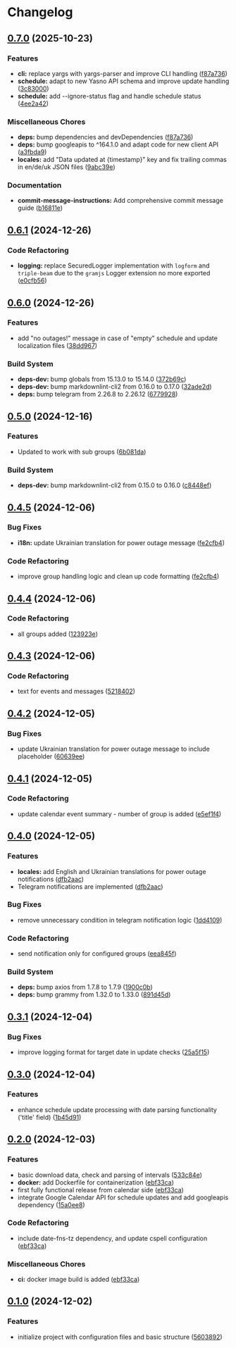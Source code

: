 # Changelog

## [0.7.0](https://github.com/PetroVoronov/yasno-schedule-monitor/compare/v0.6.1...v0.7.0) (2025-10-23)

### Features

* **cli:** replace yargs with yargs-parser and improve CLI handling ([f87a736](https://github.com/PetroVoronov/yasno-schedule-monitor/commit/f87a736dc6b1b72194c08aefec309ad7ecbba38d))
* **schedule:** adapt to new Yasno API schema and improve update handling ([3c83000](https://github.com/PetroVoronov/yasno-schedule-monitor/commit/3c8300089ecb30880a9ee0258358ea549c05baf9))
* **schedule:** add --ignore-status flag and handle schedule status ([4ee2a42](https://github.com/PetroVoronov/yasno-schedule-monitor/commit/4ee2a42fcdbe65ca9bca44bb1fe82426bbc056ba))

### Miscellaneous Chores

* **deps:** bump dependencies and devDependencies ([f87a736](https://github.com/PetroVoronov/yasno-schedule-monitor/commit/f87a736dc6b1b72194c08aefec309ad7ecbba38d))
* **deps:** bump googleapis to ^164.1.0 and adapt code for new client API ([a3fbda9](https://github.com/PetroVoronov/yasno-schedule-monitor/commit/a3fbda92cff7f7d692ce5e74227eaa83005274f1))
* **locales:** add "Data updated at {timestamp}" key and fix trailing commas in en/de/uk JSON files ([9abc39e](https://github.com/PetroVoronov/yasno-schedule-monitor/commit/9abc39e221e91df34935a5c3b4243ab78b2b7899))

### Documentation

* **commit-message-instructions:** Add comprehensive commit message guide ([b16811e](https://github.com/PetroVoronov/yasno-schedule-monitor/commit/b16811e5c38f7a44f3a9e2c8f996678a7855e07e))

## [0.6.1](https://github.com/PetroVoronov/yasno-schedule-monitor/compare/v0.6.0...v0.6.1) (2024-12-26)

### Code Refactoring

* **logging:** replace SecuredLogger implementation with `logform` and `triple-beam` due to the `gramjs` Logger extension no more exported ([e0cfb56](https://github.com/PetroVoronov/yasno-schedule-monitor/commit/e0cfb5671aec3e6a98a3dc677e18df8253fa2393))

## [0.6.0](https://github.com/PetroVoronov/yasno-schedule-monitor/compare/v0.5.0...v0.6.0) (2024-12-26)

### Features

* add "no outages!" message in case of "empty" schedule and update localization files ([38dd967](https://github.com/PetroVoronov/yasno-schedule-monitor/commit/38dd967f5918257c776b33c071a628b4cd1d493f))

### Build System

* **deps-dev:** bump globals from 15.13.0 to 15.14.0 ([372b69c](https://github.com/PetroVoronov/yasno-schedule-monitor/commit/372b69ca02c847c7e34a0b039514bf93ebbf5ec5))
* **deps-dev:** bump markdownlint-cli2 from 0.16.0 to 0.17.0 ([32ade2d](https://github.com/PetroVoronov/yasno-schedule-monitor/commit/32ade2de77e7a730898439dc44a4d6158d8fec60))
* **deps:** bump telegram from 2.26.8 to 2.26.12 ([6779928](https://github.com/PetroVoronov/yasno-schedule-monitor/commit/67799283efcef345f7083a2a6bd1dd6a5b2ebe17))

## [0.5.0](https://github.com/PetroVoronov/yasno-schedule-monitor/compare/v0.4.5...v0.5.0) (2024-12-16)

### Features

* Updated to work with sub groups ([6b081da](https://github.com/PetroVoronov/yasno-schedule-monitor/commit/6b081da97687520a3fa71ff94e3bd2cd70894069))

### Build System

* **deps-dev:** bump markdownlint-cli2 from 0.15.0 to 0.16.0 ([c8448ef](https://github.com/PetroVoronov/yasno-schedule-monitor/commit/c8448ef5ef7477e4702e125b582dbd34659ac916))

## [0.4.5](https://github.com/PetroVoronov/yasno-schedule-monitor/compare/v0.4.4...v0.4.5) (2024-12-06)

### Bug Fixes

* **i18n:** update Ukrainian translation for power outage message ([fe2cfb4](https://github.com/PetroVoronov/yasno-schedule-monitor/commit/fe2cfb4a75902960d57f860b72889fff1375fe08))

### Code Refactoring

* improve group handling logic and clean up code formatting ([fe2cfb4](https://github.com/PetroVoronov/yasno-schedule-monitor/commit/fe2cfb4a75902960d57f860b72889fff1375fe08))

## [0.4.4](https://github.com/PetroVoronov/yasno-schedule-monitor/compare/v0.4.3...v0.4.4) (2024-12-06)

### Code Refactoring

* all groups added ([123923e](https://github.com/PetroVoronov/yasno-schedule-monitor/commit/123923e15832a9c1484480335465ab6a554e3459))

## [0.4.3](https://github.com/PetroVoronov/yasno-schedule-monitor/compare/v0.4.2...v0.4.3) (2024-12-06)

### Code Refactoring

* text for events and messages ([5218402](https://github.com/PetroVoronov/yasno-schedule-monitor/commit/5218402dc136f095cf94b7b4b0897ebf31c79a4d))

## [0.4.2](https://github.com/PetroVoronov/yasno-schedule-monitor/compare/v0.4.1...v0.4.2) (2024-12-05)

### Bug Fixes

* update Ukrainian translation for power outage message to include placeholder ([60639ee](https://github.com/PetroVoronov/yasno-schedule-monitor/commit/60639eecb93683c9beeeed9133b4f72a821f339e))

## [0.4.1](https://github.com/PetroVoronov/yasno-schedule-monitor/compare/v0.4.0...v0.4.1) (2024-12-05)

### Code Refactoring

* update calendar event summary - number of group is added ([e5ef1f4](https://github.com/PetroVoronov/yasno-schedule-monitor/commit/e5ef1f49a0d674f4e809ee94906d84e691aeb074))

## [0.4.0](https://github.com/PetroVoronov/yasno-schedule-monitor/compare/v0.3.1...v0.4.0) (2024-12-05)

### Features

* **locales:** add English and Ukrainian translations for power outage notifications ([dfb2aac](https://github.com/PetroVoronov/yasno-schedule-monitor/commit/dfb2aac2a3ed9759fca1327699d8df29e9a3a725))
* Telegram notifications are implemented ([dfb2aac](https://github.com/PetroVoronov/yasno-schedule-monitor/commit/dfb2aac2a3ed9759fca1327699d8df29e9a3a725))

### Bug Fixes

* remove unnecessary condition in telegram notification logic ([1dd4109](https://github.com/PetroVoronov/yasno-schedule-monitor/commit/1dd4109cde0e6fa06d96c3367bdceadc9027aad3))

### Code Refactoring

* send notification only for configured groups ([eea845f](https://github.com/PetroVoronov/yasno-schedule-monitor/commit/eea845f38a898f4c633e72d8d63086563a26b1e5))

### Build System

* **deps:** bump axios from 1.7.8 to 1.7.9 ([1900c0b](https://github.com/PetroVoronov/yasno-schedule-monitor/commit/1900c0babcb2d3f8987441770e93b826403a9946))
* **deps:** bump grammy from 1.32.0 to 1.33.0 ([891d45d](https://github.com/PetroVoronov/yasno-schedule-monitor/commit/891d45d55aa5641c2e74e062ce81bcc85a7f2165))

## [0.3.1](https://github.com/PetroVoronov/yasno-schedule-monitor/compare/v0.3.0...v0.3.1) (2024-12-04)

### Bug Fixes

* improve logging format for target date in update checks ([25a5f15](https://github.com/PetroVoronov/yasno-schedule-monitor/commit/25a5f1548c19cac3b10a2159199af6f1f6f7a243))

## [0.3.0](https://github.com/PetroVoronov/yasno-schedule-monitor/compare/v0.2.0...v0.3.0) (2024-12-04)

### Features

* enhance schedule update processing with date parsing functionality ('title' field) ([1b45d91](https://github.com/PetroVoronov/yasno-schedule-monitor/commit/1b45d91a7d828450ab6922850ab1807b1d21393e))

## [0.2.0](https://github.com/PetroVoronov/yasno-schedule-monitor/compare/v0.1.0...v0.2.0) (2024-12-03)

### Features

* basic download data, check and parsing of intervals ([533c84e](https://github.com/PetroVoronov/yasno-schedule-monitor/commit/533c84ed27824fbd348af0998ac7ce662ddff612))
* **docker:** add Dockerfile for containerization ([ebf33ca](https://github.com/PetroVoronov/yasno-schedule-monitor/commit/ebf33cad5192abd264f9f240e5ceb0277f47715e))
* first fully functional release from calendar side ([ebf33ca](https://github.com/PetroVoronov/yasno-schedule-monitor/commit/ebf33cad5192abd264f9f240e5ceb0277f47715e))
* integrate Google Calendar API for schedule updates and add googleapis dependency ([15a0ee8](https://github.com/PetroVoronov/yasno-schedule-monitor/commit/15a0ee819fcffdee37bc147ed582ba3cc963b401))

### Code Refactoring

* include date-fns-tz dependency, and update cspell configuration ([ebf33ca](https://github.com/PetroVoronov/yasno-schedule-monitor/commit/ebf33cad5192abd264f9f240e5ceb0277f47715e))

### Miscellaneous Chores

* **ci:** docker image build is added ([ebf33ca](https://github.com/PetroVoronov/yasno-schedule-monitor/commit/ebf33cad5192abd264f9f240e5ceb0277f47715e))

## [0.1.0](https://github.com/PetroVoronov/yasno-schedule-monitor/compare/v0.0.1...v0.1.0) (2024-12-02)

### Features

* initialize project with configuration files and basic structure ([5603892](https://github.com/PetroVoronov/yasno-schedule-monitor/commit/5603892bad64d49fa7374e49b9059bcf548dfcf8))
